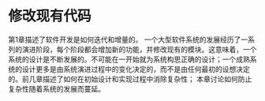 # 修改现有代码

第1章描述了软件开发是如何迭代和增量的。 一个大型软件系统的发展经历了一系列的演进阶段，每个阶段都会增加新的功能，并修改现有的模块。这意味着，一个系统的设计是不断发展的。不可能在一开始就为系统构思正确的设计；一个成熟系统的设计更多是由系统演进过程中的变化决定的，而不是由任何最初的设想决定的。前几章描述了如何在初始设计和实现过程中消除复杂性； 本章讨论如何防止复杂性随着系统的发展而蔓延。

